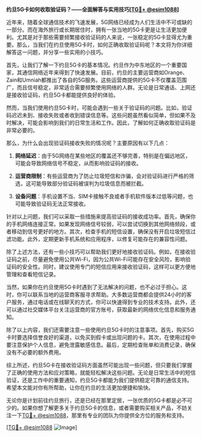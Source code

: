 **约旦5G卡如何收取验证码？——全面解答与实用技巧[[TG💪+ @esim1088](https://t.me/s/esim1088)]**

近年来，随着全球通信技术的飞速发展，5G网络已经成为人们生活中不可或缺的一部分。而在海外旅行或长期居住时，拥有一张当地的5G卡更是让生活更加便利。尤其是对于那些需要频繁接收验证码的人来说，一张稳定的5G卡显得尤为重要。那么，当我们在约旦使用5G卡时，如何正确收取验证码呢？本文将为你详细解答这一问题，并分享一些实用的小技巧。

首先，让我们了解一下约旦5G卡的基本情况。约旦作为中东地区的一个重要国家，其通信网络近年来得到了快速发展。目前，约旦的主要运营商如Orange、Zain和Umniah都推出了各自的5G服务。这些运营商提供的5G卡不仅覆盖范围广，而且信号稳定，非常适合需要频繁使用网络的人群。无论是日常通话、上网还是接收验证码，约旦5G卡都能提供良好的体验。

然而，当我们使用约旦5G卡时，可能会遇到一些关于验证码的问题。比如，验证码迟迟未到、接收失败或者收到错误信息等。这些问题虽然看似简单，但如果不及时解决，可能会影响到我们的日常生活和工作。因此，了解如何正确收取验证码是非常必要的。

那么，为什么会出现验证码接收失败的情况呢？主要原因有以下几点：

1. **网络延迟**：由于5G网络在某些地区的覆盖还不够完善，特别是在偏远地区，可能会导致网络信号不稳定，从而影响验证码的接收。
   
2. **运营商限制**：有些运营商为了防止垃圾短信和诈骗，会对验证码进行严格的筛选，这可能导致部分验证码被误判为垃圾信息而被拦截。
   
3. **设备问题**：手机设置不当、SIM卡接触不良或者手机软件版本过低等问题，也可能导致验证码无法正常接收。

针对以上问题，我们可以采取一些措施来提高验证码的接收成功率。首先，确保你的手机网络连接正常。如果发现网络信号较弱，可以尝试切换到其他网络频段，或者移动到信号更好的地方。其次，检查手机的短信设置，确保没有开启垃圾短信过滤功能。此外，定期更新手机系统和应用程序，以修复可能存在的兼容性问题。

除了上述方法，还有一些小技巧可以帮助我们更好地接收验证码。例如，在接收验证码之前，尽量避免使用公共Wi-Fi，因为公共Wi-Fi可能存在安全风险，影响验证码的安全性。同时，建议使用专门的短信应用来接收验证码，这样可以更方便地管理和查看短信记录。

当然，如果你在约旦使用5G卡时遇到了无法解决的问题，也不必过于担心。这时，你可以联系当地的运营商客服寻求帮助。大多数运营商都会提供24小时的客户服务，通过电话或在线聊天的方式，你可以快速得到专业的技术支持。此外，还可以通过社交媒体平台关注运营商的官方账号，获取最新的网络优化信息和服务通知。

除了以上内容，我们还需要注意一些使用约旦5G卡时的注意事项。首先，购买5G卡时要选择信誉良好的渠道，以免买到假卡或出现问题的卡。其次，在使用过程中要注意保护个人信息，避免泄露敏感信息。最后，定期检查账单和消费记录，确保没有不必要的额外费用。

综上所述，约旦5G卡在接收验证码方面虽然可能出现一些问题，但只要我们掌握了正确的使用方法和应对策略，就能轻松解决这些问题。无论是日常生活中的短信验证，还是工作中的重要通知，约旦5G卡都能为我们提供稳定可靠的通信支持。希望本文能对你有所帮助，让你在约旦的生活更加便捷和愉快。

无论你是计划前往约旦旅行，还是已经在那里定居，一张优质的5G卡都是必不可少的。如果你想了解更多关于约旦5G卡的信息，或者需要购买相关产品，不妨关注一下[TG💪+ @esim1088](https://t.me/s/esim1088)，那里有专业的团队为你提供全方位的服务和支持。

[[TG💪+ @esim1088](https://t.me/s/esim1088) ![Image](https://i.postimg.cc/4NQfJmqS/Snipaste-2025-05-13-00-14-12.png)]